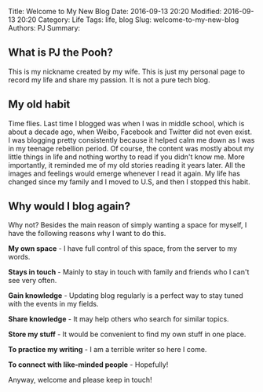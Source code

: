 Title: Welcome to My New Blog
Date: 2016-09-13 20:20
Modified: 2016-09-13 20:20
Category: Life
Tags: life, blog
Slug: welcome-to-my-new-blog
Authors: PJ
Summary:


## What is PJ the Pooh?
This is my nickname created by my wife. This is just my personal page to record my life and share my passion. It is not a pure tech blog.

## My old habit
Time flies. Last time I blogged was when I was in middle school, which is about a decade ago, when Weibo, Facebook and Twitter did not even exist. I was blogging pretty consistently because it helped calm me down as I was in my teenage rebellion period. Of course, the content was mostly about my little things in life and nothing worthy to read if you didn't know me. More importantly, it reminded me of my old stories reading it years later. All the images and feelings would emerge whenever I read it again. My life has changed since my family and I moved to U.S, and then I stopped this habit.

## Why would I blog again?
Why not? Besides the main reason of simply wanting a space for myself, I have the following reasons why I want to do this.

**My own space** - I have full control of this space, from the server to my words.

**Stays in touch** -  Mainly to stay in touch with family and friends who I can't see very often.

**Gain knowledge** - Updating blog regularly is a perfect way to stay tuned with the events in my fields.

**Share knowledge** - It may help others who search for similar topics.

**Store my stuff** - It would be convenient to find my own stuff in one place.

**To practice my writing** - I am a terrible writer so here I come.

**To connect with like-minded people** - Hopefully!

Anyway, welcome and please keep in touch!</p>
